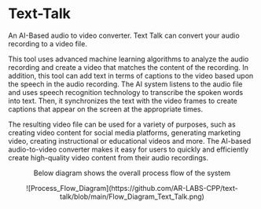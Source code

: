 # Text-Talk

An AI-Based audio to video converter. Text Talk can convert your audio recording to a video file.

This tool uses advanced machine learning algorithms to analyze the audio recording and create a video that matches the content of the recording. In addition, this tool can add text in terms of captions to the video based upon the speech in the audio recording. The AI system listens to the audio file and uses speech recognition technology to transcribe the spoken words into text. Then, it synchronizes the text with the video frames to create captions that appear on the screen at the appropriate times. 

The resulting video file can be used for a variety of purposes, such as creating video content for social media platforms, generating marketing video, creating instructional or educational videos and more. The AI-based audio-to-video converter makes it easy for users to quickly and efficiently create high-quality video content from their audio recordings.

<p align="center">
  Below diagram shows the overall process flow of the system
</p>

<p align="center">
  ![Process_Flow_Diagram](https://github.com/AR-LABS-CPP/text-talk/blob/main/Flow_Diagram_Text_Talk.png)
</p>
